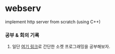 # webserv
implement http server from scratch (using C++)

### 공부 & 회의 기록

1. 일단 [여기 링크](https://wiki.kldp.org/Translations/html/Socket_Programming-KLDP/Socket_Programming-KLDP.html)로 간단한 소켓 프로그래밍을 공부해보자.
